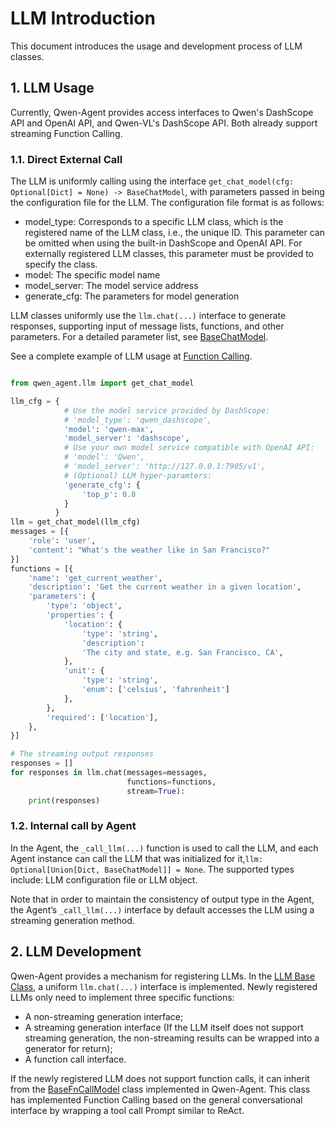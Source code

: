 <!---
Copyright 2023 The Qwen team, Alibaba Group. All rights reserved.

Licensed under the Apache License, Version 2.0 (the "License");
you may not use this file except in compliance with the License.
You may obtain a copy of the License at

   http://www.apache.org/licenses/LICENSE-2.0

Unless required by applicable law or agreed to in writing, software
distributed under the License is distributed on an "AS IS" BASIS,
WITHOUT WARRANTIES OR CONDITIONS OF ANY KIND, either express or implied.
See the License for the specific language governing permissions and
limitations under the License.
-->

# LLM Introduction

This document introduces the usage and development process of LLM classes.

## 1. LLM Usage

Currently, Qwen-Agent provides access interfaces to Qwen's DashScope API and OpenAI API, and Qwen-VL's DashScope API. Both already support streaming Function Calling.

### 1.1. Direct External Call
The LLM is uniformly calling using the interface `get_chat_model(cfg: Optional[Dict] = None) -> BaseChatModel`, with parameters passed in being the configuration file for the LLM. The configuration file format is as follows:
- model_type: Corresponds to a specific LLM class, which is the registered name of the LLM class, i.e., the unique ID. This parameter can be omitted when using the built-in DashScope and OpenAI API. For externally registered LLM classes, this parameter must be provided to specify the class.
- model: The specific model name
- model_server: The model service address
- generate_cfg: The parameters for model generation

LLM classes uniformly use the `llm.chat(...)` interface to generate responses, supporting input of message lists, functions, and other parameters. For a detailed parameter list, see [BaseChatModel](../qwen_agent/llm/base.py).

See a complete example of LLM usage at [Function Calling](../examples/function_calling.py).

```py

from qwen_agent.llm import get_chat_model

llm_cfg = {
            # Use the model service provided by DashScope:
            # 'model_type': 'qwen_dashscope',
            'model': 'qwen-max',
            'model_server': 'dashscope',
            # Use your own model service compatible with OpenAI API:
            # 'model': 'Qwen',
            # 'model_server': 'http://127.0.0.1:7905/v1',
            # (Optional) LLM hyper-paramters:
            'generate_cfg': {
                'top_p': 0.8
            }
          }
llm = get_chat_model(llm_cfg)
messages = [{
    'role': 'user',
    'content': "What's the weather like in San Francisco?"
}]
functions = [{
    'name': 'get_current_weather',
    'description': 'Get the current weather in a given location',
    'parameters': {
        'type': 'object',
        'properties': {
            'location': {
                'type': 'string',
                'description':
                'The city and state, e.g. San Francisco, CA',
            },
            'unit': {
                'type': 'string',
                'enum': ['celsius', 'fahrenheit']
            },
        },
        'required': ['location'],
    },
}]

# The streaming output responses
responses = []
for responses in llm.chat(messages=messages,
                          functions=functions,
                          stream=True):
    print(responses)
```

### 1.2. Internal call by Agent

In the Agent, the `_call_llm(...)` function is used to call the LLM, and each Agent instance can call the LLM that was initialized for it,`llm: Optional[Union[Dict, BaseChatModel]] = None`.
The supported types include: LLM configuration file or LLM object.

Note that in order to maintain the consistency of output type in the Agent,
the Agent’s `_call_llm(...)` interface by default accesses the LLM using a streaming generation method.

## 2. LLM Development
Qwen-Agent provides a mechanism for registering LLMs. In the [LLM Base Class](../qwen_agent/llm/base.py), a uniform `llm.chat(...)` interface is implemented.
Newly registered LLMs only need to implement three specific functions:
- A non-streaming generation interface;
- A streaming generation interface (If the LLM itself does not support streaming generation, the non-streaming results can be wrapped into a generator for return);
- A function call interface.

If the newly registered LLM does not support function calls, it can inherit from the [BaseFnCallModel](../qwen_agent/llm/function_calling.py) class implemented in Qwen-Agent.
This class has implemented Function Calling based on the general conversational interface by wrapping a tool call Prompt similar to ReAct.
